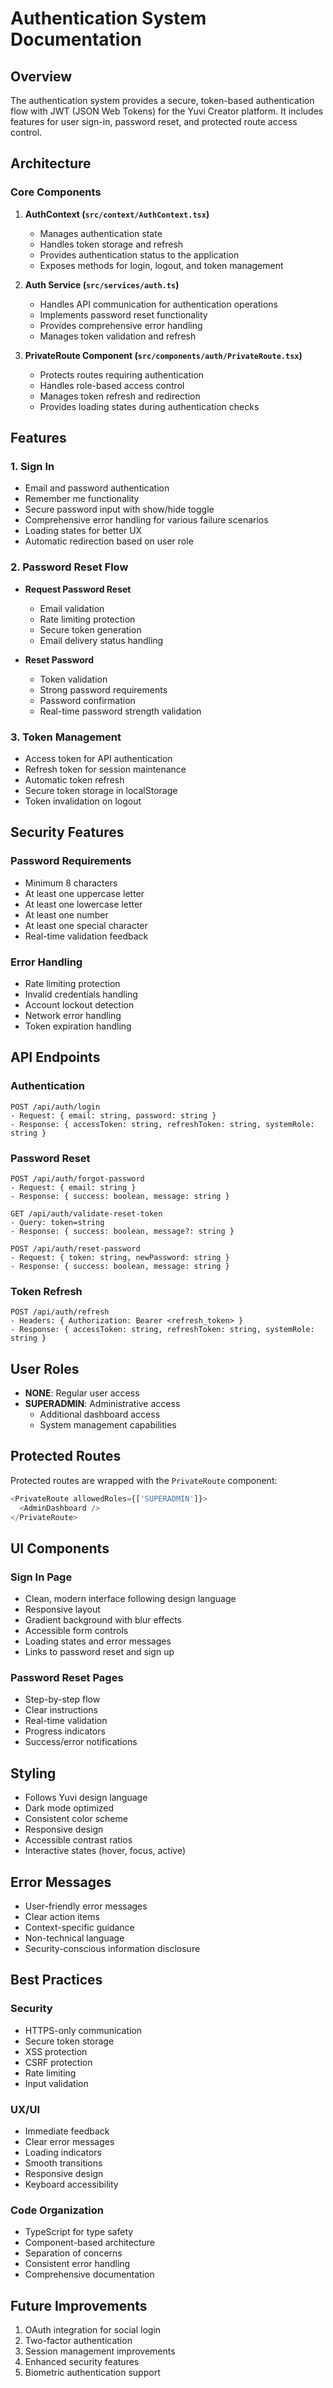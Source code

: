 # Authentication System Documentation

## Overview
The authentication system provides a secure, token-based authentication flow with JWT (JSON Web Tokens) for the Yuvi Creator platform. It includes features for user sign-in, password reset, and protected route access control.

## Architecture

### Core Components

1. **AuthContext (`src/context/AuthContext.tsx`)**
   - Manages authentication state
   - Handles token storage and refresh
   - Provides authentication status to the application
   - Exposes methods for login, logout, and token management

2. **Auth Service (`src/services/auth.ts`)**
   - Handles API communication for authentication operations
   - Implements password reset functionality
   - Provides comprehensive error handling
   - Manages token validation and refresh

3. **PrivateRoute Component (`src/components/auth/PrivateRoute.tsx`)**
   - Protects routes requiring authentication
   - Handles role-based access control
   - Manages token refresh and redirection
   - Provides loading states during authentication checks

## Features

### 1. Sign In
- Email and password authentication
- Remember me functionality
- Secure password input with show/hide toggle
- Comprehensive error handling for various failure scenarios
- Loading states for better UX
- Automatic redirection based on user role

### 2. Password Reset Flow
- **Request Password Reset**
  - Email validation
  - Rate limiting protection
  - Secure token generation
  - Email delivery status handling

- **Reset Password**
  - Token validation
  - Strong password requirements
  - Password confirmation
  - Real-time password strength validation

### 3. Token Management
- Access token for API authentication
- Refresh token for session maintenance
- Automatic token refresh
- Secure token storage in localStorage
- Token invalidation on logout

## Security Features

### Password Requirements
- Minimum 8 characters
- At least one uppercase letter
- At least one lowercase letter
- At least one number
- At least one special character
- Real-time validation feedback

### Error Handling
- Rate limiting protection
- Invalid credentials handling
- Account lockout detection
- Network error handling
- Token expiration handling

## API Endpoints

### Authentication
```
POST /api/auth/login
- Request: { email: string, password: string }
- Response: { accessToken: string, refreshToken: string, systemRole: string }
```

### Password Reset
```
POST /api/auth/forgot-password
- Request: { email: string }
- Response: { success: boolean, message: string }

GET /api/auth/validate-reset-token
- Query: token=string
- Response: { success: boolean, message?: string }

POST /api/auth/reset-password
- Request: { token: string, newPassword: string }
- Response: { success: boolean, message: string }
```

### Token Refresh
```
POST /api/auth/refresh
- Headers: { Authorization: Bearer <refresh_token> }
- Response: { accessToken: string, refreshToken: string, systemRole: string }
```

## User Roles
- **NONE**: Regular user access
- **SUPERADMIN**: Administrative access
  - Additional dashboard access
  - System management capabilities

## Protected Routes
Protected routes are wrapped with the `PrivateRoute` component:
```typescript
<PrivateRoute allowedRoles={['SUPERADMIN']}>
  <AdminDashboard />
</PrivateRoute>
```

## UI Components

### Sign In Page
- Clean, modern interface following design language
- Responsive layout
- Gradient background with blur effects
- Accessible form controls
- Loading states and error messages
- Links to password reset and sign up

### Password Reset Pages
- Step-by-step flow
- Clear instructions
- Real-time validation
- Progress indicators
- Success/error notifications

## Styling
- Follows Yuvi design language
- Dark mode optimized
- Consistent color scheme
- Responsive design
- Accessible contrast ratios
- Interactive states (hover, focus, active)

## Error Messages
- User-friendly error messages
- Clear action items
- Context-specific guidance
- Non-technical language
- Security-conscious information disclosure

## Best Practices

### Security
- HTTPS-only communication
- Secure token storage
- XSS protection
- CSRF protection
- Rate limiting
- Input validation

### UX/UI
- Immediate feedback
- Clear error messages
- Loading indicators
- Smooth transitions
- Responsive design
- Keyboard accessibility

### Code Organization
- TypeScript for type safety
- Component-based architecture
- Separation of concerns
- Consistent error handling
- Comprehensive documentation

## Future Improvements
1. OAuth integration for social login
2. Two-factor authentication
3. Session management improvements
4. Enhanced security features
5. Biometric authentication support
